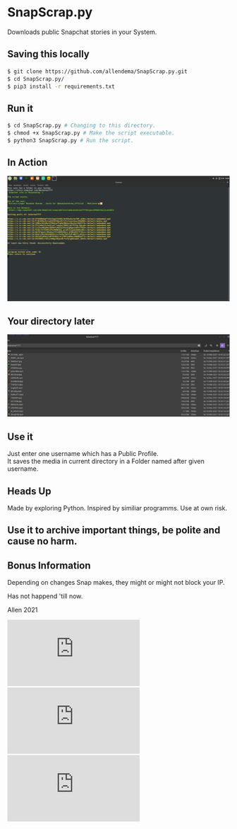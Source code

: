 # SnapScrap.py
Downloads public Snapchat stories in your System.

## Saving this locally
```bash
$ git clone https://github.com/allendema/SnapScrap.py.git
$ cd SnapScrap.py/
$ pip3 install -r requirements.txt
```

## Run it
```bash
$ cd SnapScrap.py # Changing to this directory.
$ chmod +x SnapScrap.py # Make the script executable.
$ python3 SnapScrap.py # Run the script.
```

## In Action
![inAction](https://github.com/allendema/SnapScrap.py/raw/main/example1.png)


## Your directory later

![Directory](https://github.com/allendema/SnapScrap.py/raw/main/example2.png)




## Use it
Just enter one username which has a Public Profile.  
It saves the media in current directory in a Folder named after given username.

## Heads Up
Made by exploring Python. Inspired by similiar programms. Use at own risk.

## Use it to archive important things, be polite and cause no harm.

## Bonus Information
Depending on changes Snap makes, they might or might not block your IP.

Has not happend 'till now.


Allen 2021


[![License: Apache License 2.0](https://img.shields.io/github/license/allendema/SnapScrap.py)](https://github.com/allendema/SnapScrap.py/blob/main/LICENSE)
[![github commits](https://img.shields.io/github/last-commit/allendema/SnapScrap.py)](https://github.com/allendema/SnapScrap.py/commits/main)
[![Lines of Code](https://img.shields.io/tokei/lines/github/allendema/SnapScrap.py?style=flat-square)](https://github.com/allendema/SnapScrap.py/blob/main/SnapScrap.py)
